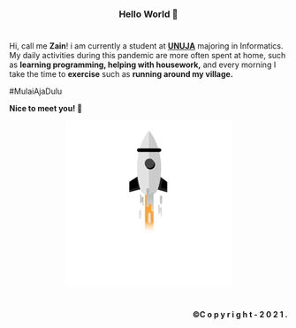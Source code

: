 <h3 align="center">
<b>Hello World 👋</b> 
</h3>

#

Hi, call me <b>Zain</b>! i am currently a student at <b>[UNUJA](https://www.unuja.ac.id/)</b> majoring in Informatics. My daily activities during this pandemic are more often spent at home, such as <b>learning programming, helping with housework,</b> and every morning I take the time to <b>exercise</b> such as <b>running around my village.</b>

<p>#MulaiAjaDulu</p>
<b>Nice to meet you! 👋</b>

<p align="center">
<img src="gambar1.gif" width="300"/> 
</p>

#

<p align="right">
<b>&copy;C o p y r i g h t - 2 0 2 1 .</b>
<!-- <h3>Links</h3>
<img src="https://gpvc.arturio.dev/sw-yx" alt="Profile views">•  -->
<!-- <a href="https://zaiinhs.github.io/">Website</a> •  -->
<!-- <a href="https://www.linkedin.com/in/zaiinhs/">Linkedin</a> •  -->
<!-- <a href="https://t.me/zaiinhs">Telegram</a> -->
<!-- [Website](https://zaiinhs.github.io/)  -->
<!-- [Linkedin](https://www.linkedin.com/in/zaiinhs/) -->
</p>

<!-- ### Spotify Playing 🎧 -->

<!-- [<img src="https://zainal-spotify.vercel.app/api/spotify-playing" alt="Zainal Abidin Spotify Playing" width="350" />](https://open.spotify.com/user/31swkhhtsmqk36dvl7wvx2svtwqi) -->
